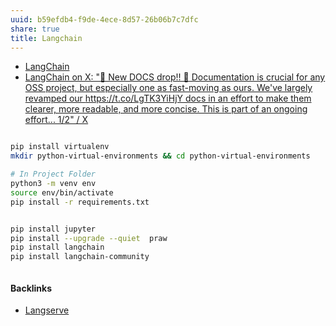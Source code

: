 ```yaml
---
uuid: b59efdb4-f9de-4ece-8d57-26b06b7c7dfc
share: true
title: Langchain
---
```

* [LangChain](https://www.langchain.com/)
* [LangChain on X: "🎇 New DOCS drop!! 🎇 Documentation is crucial for any OSS project, but especially one as fast-moving as ours. We've largely revamped our https://t.co/LgTK3YiHjY docs in an effort to make them clearer, more readable, and more concise. This is part of an ongoing effort... 1/2" / X](https://twitter.com/LangChainAI/status/1671176624740655106)


``` bash

pip install virtualenv
mkdir python-virtual-environments && cd python-virtual-environments

# In Project Folder
python3 -m venv env
source env/bin/activate
pip install -r requirements.txt


pip install jupyter
pip install --upgrade --quiet  praw
pip install langchain
pip install langchain-community



```

#### Backlinks

* [Langserve](/d13af8ed-071d-491a-b7f0-76dacbfc9060)